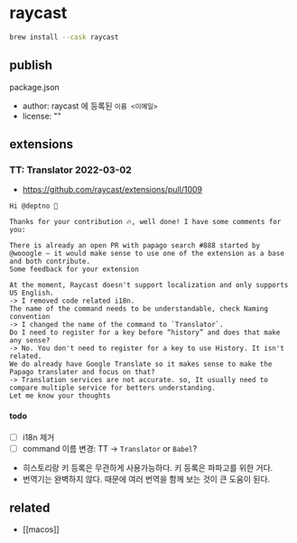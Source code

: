 # raycast

```sh
brew install --cask raycast
```
## publish
package.json
- author: raycast 에 등록된 `이름 <이메일>`
- license: ""

## extensions
### TT: Translator 2022-03-02 
- https://github.com/raycast/extensions/pull/1009
```
Hi @deptno 👋

Thanks for your contribution 🔥, well done! I have some comments for you:

There is already an open PR with papago search #888 started by @wooogle – it would make sense to use one of the extension as a base and both contribute.
Some feedback for your extension

At the moment, Raycast doesn't support localization and only supports US English.
-> I removed code related i18n.
The name of the command needs to be understandable, check Naming convention
-> I changed the name of the command to `Translator`.
Do I need to register for a key before “history” and does that make any sense?
-> No. You don't need to register for a key to use History. It isn't related.
We do already have Google Translate so it makes sense to make the Papago translater and focus on that?
-> Translation services are not accurate. so, It usually need to compare multiple service for betters understanding.
Let me know your thoughts

```
#### todo
- [ ] i18n 제거
- [ ] command 이름 변경: TT -> `Translator` or `Babel`?
- 히스토리랑 키 등록은 무관하게 사용가능하다. 키 등록은 파파고를 위한 거다.
- 번역기는 완벽하지 않다. 때문에 여러 번역을 함께 보는 것이 큰 도움이 된다.

## related
- [[macos]]
